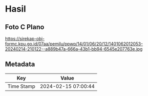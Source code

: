 # Hasil

## Foto C Plano

https://sirekap-obj-formc.kpu.go.id/07aa/pemilu/ppwp/14/01/06/20/12/1401062012053-20240214-210122--a889b47a-666a-43b1-bb94-6545e207763e.jpg


## Metadata

| Key        | Value               |
| ---------- | ------------------- |
| Time Stamp | 2024-02-15 07:00:44 |



